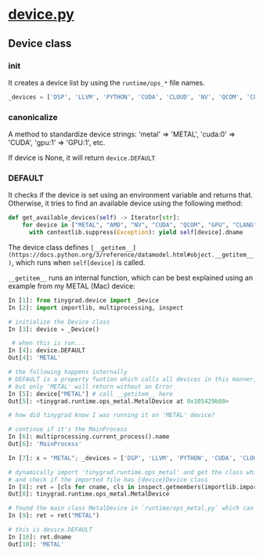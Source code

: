 # [device.py](https://github.com/tinygrad/tinygrad/blob/master/tinygrad/device.py)

## Device class
### init

It creates a device list by using the `runtime/ops_*` file names.
```python
_devices = ['DSP', 'LLVM', 'PYTHON', 'CUDA', 'CLOUD', 'NV', 'QCOM', 'CLANG', 'METAL', 'NPY', 'AMD', 'DISK', 'HIP', 'GPU']
```

### canonicalize

A method to standardize device strings:
'metal' => 'METAL',
'cuda:0' => 'CUDA',
'gpu:1' => 'GPU:1', etc.

If device is None, it will return `device.DEFAULT`

### DEFAULT

It checks if the device is set using an environment variable and returns that. Otherwise, it tries to find an available device using the following method:
```python
def get_available_devices(self) -> Iterator[str]:
    for device in ["METAL", "AMD", "NV", "CUDA", "QCOM", "GPU", "CLANG", "LLVM"]:
      with contextlib.suppress(Exception): yield self[device].dname
```

The device class defines `[__getitem__](https://docs.python.org/3/reference/datamodel.html#object.__getitem__)`, which runs when `self[device]` is called.

`__getitem__` runs an internal function, which can be best explained using an example from my METAL (Mac) device:

```python
In [1]: from tinygrad.device import _Device
In [2]: import importlib, multiprocessing, inspect

# initialize the Device class
In [3]: device = _Device()

 # when this is run...
In [4]: device.DEFAULT
Out[4]: 'METAL'

# the following happens internally
# DEFAULT is a property funtion which calls all devices in this manner, 
# but only 'METAL' will return without an Error
In [5]: device["METAL"] # call __getitem__ here
Out[5]: <tinygrad.runtime.ops_metal.MetalDevice at 0x105429b80>

# how did tinygrad know I was running it on 'METAL' device?

# continue if it's the MainProcess
In [6]: multiprocessing.current_process().name
Out[6]: 'MainProcess'

In [7]: x = "METAL"; _devices = ['DSP', 'LLVM', 'PYTHON', 'CUDA', 'CLOUD', 'NV', 'QCOM', 'CLANG', 'METAL', 'NPY', 'AMD', 'DISK', 'HIP', 'GPU']

# dynamically import 'tinygrad.runtime.ops_metal' and get the class which matches the name 'Metal'
# and check if the imported file has {device}Device class
In [8]: ret = [cls for cname, cls in inspect.getmembers(importlib.import_module(f'tinygrad.runtime.ops_{x.lower()}')) if (cname.lower() == x.lower() + "device") and x in _devices][0]
Out[8]: tinygrad.runtime.ops_metal.MetalDevice

# found the main class MetalDevice in `runtime/ops_metal.py` which can now be set as the default by initializing it
In [9]: ret = ret("METAL")

# this is device.DEFAULT
In [10]: ret.dname
Out[10]: 'METAL'
```
